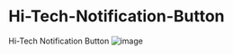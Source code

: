# Hi-Tech-Notification-Button
Hi-Tech Notification Button
![image](https://github.com/nabinjana-dsc/Hi-Tech-Notification-Button/assets/120771456/284e71de-6e8e-4e7c-ad1f-9fdd97db12fa)
